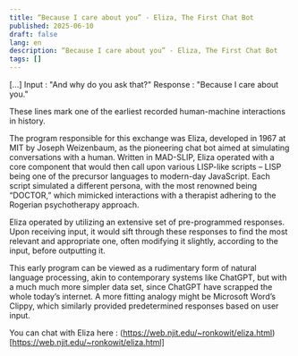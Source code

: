 ```yaml
---
title: “Because I care about you” - Eliza, The First Chat Bot
published: 2025-06-10
draft: false
lang: en
description: “Because I care about you” - Eliza, The First Chat Bot
tags: []
---
```


[...]
Input : "And why do you ask that?"
Response : "Because I care about you."

These lines mark one of the earliest recorded human-machine interactions in history.

The program responsible for this exchange was Eliza, developed in 1967 at MIT by Joseph Weizenbaum, as the pioneering chat bot aimed at simulating conversations with a human. Written in MAD-SLIP, Eliza operated with a core component that would then call upon various LISP-like scripts – LISP being one of the precursor languages to modern-day JavaScript. Each script simulated a different persona, with the most renowned being “DOCTOR,” which mimicked interactions with a therapist adhering to the Rogerian psychotherapy approach.

Eliza operated by utilizing an extensive set of pre-programmed responses. Upon receiving input, it would sift through these responses to find the most relevant and appropriate one, often modifying it slightly, according to the input, before outputting it.

This early program can be viewed as a rudimentary form of natural language processing, akin to contemporary systems like ChatGPT, but with a much much more simpler data set, since ChatGPT have scrapped the whole today’s internet. A more fitting analogy might be Microsoft Word’s Clippy, which similarly provided predetermined responses based on user input.

You can chat with Eliza here : (https://web.njit.edu/~ronkowit/eliza.html)[https://web.njit.edu/~ronkowit/eliza.html]
